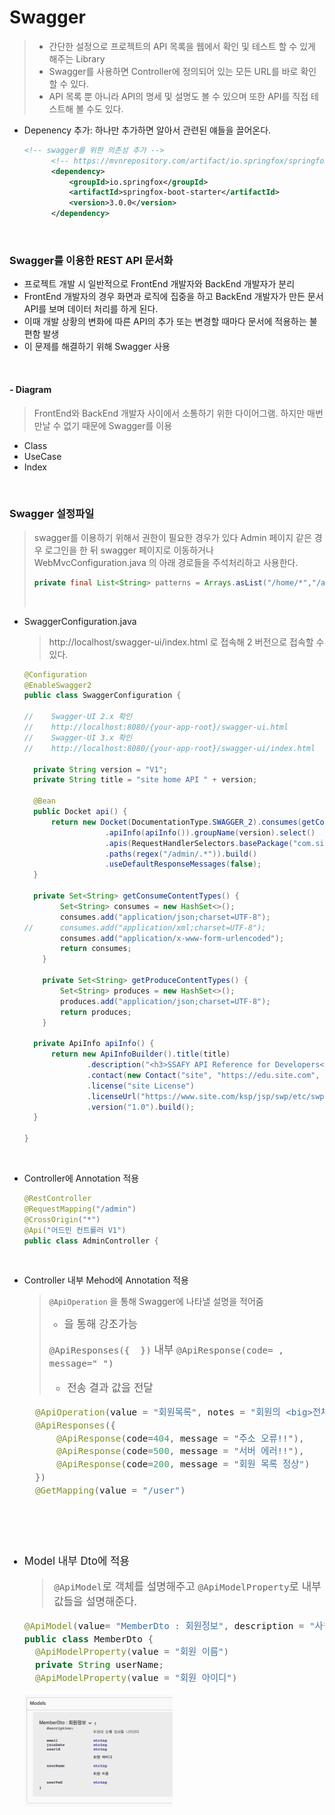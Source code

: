 # Swagger

> * 간단한 설정으로 프로젝트의 API 목록을 웹에서 확인 및 테스트 할 수 있게 해주는 Library
> * Swagger를 사용하면 Controller에 정의되어 있는 모든 URL를 바로 확인할 수 있다.
> * API 목록 뿐 아니라 API의 명세 및 설명도 볼 수 있으며 또한 API를 직접 테스트해 볼 수도 있다.

* Depenency 추가: 하나만 추가하면 알아서 관련된 얘들을 끌어온다.

  ```xml
  <!-- swagger를 위한 의존성 추가 -->
  		<!-- https://mvnrepository.com/artifact/io.springfox/springfox-boot-starter -->
  		<dependency>
  			<groupId>io.springfox</groupId>
  			<artifactId>springfox-boot-starter</artifactId>
  			<version>3.0.0</version>
  		</dependency>
  ```

​                   



### Swagger를 이용한 REST API 문서화

* 프로젝트 개발 시 일반적으로 FrontEnd 개발자와 BackEnd 개발자가 분리
* FrontEnd 개발자의 경우 화면과 로직에 집중을 하고 BackEnd 개발자가 만든 문서 API를 보며 데이터 처리를 하게 된다.
* 이때 개발 상황의 변화에 따른 API의 추가 또는 변경할 때마다 문서에 적용하는 불편함 발생
* 이 문제를 해결하기 위해 Swagger 사용

​                



#### - Diagram

> FrontEnd와 BackEnd 개발자 사이에서 소통하기 위한 다이어그램.
> 하지만 매번 만날 수 없기 때문에 Swagger를 이용

* Class
* UseCase
* Index

​            

### Swagger 설정파일

> swagger를 이용하기 위해서 권한이 필요한 경우가 있다
> Admin 페이지 같은 경우 로그인을 한 뒤 swagger 페이지로 이동하거나
> WebMvcConfiguration.java 의 아래 경로들을 주석처리하고 사용한다.
>
> ```java
> private final List<String> patterns = Arrays.asList("/home/*","/admin/*", "/user/list" );
> ```
>
> ​            

* SwaggerConfiguration.java

  > http://localhost/swagger-ui/index.html 로 접속해 2 버전으로 접속할 수 있다.

  ```java
  @Configuration
  @EnableSwagger2
  public class SwaggerConfiguration {
  
  //	Swagger-UI 2.x 확인
  //	http://localhost:8080/{your-app-root}/swagger-ui.html
  //	Swagger-UI 3.x 확인
  //	http://localhost:8080/{your-app-root}/swagger-ui/index.html
  
  	private String version = "V1";
  	private String title = "site home API " + version;
  	
  	@Bean
  	public Docket api() {
  		return new Docket(DocumentationType.SWAGGER_2).consumes(getConsumeContentTypes()).produces(getProduceContentTypes())
  					.apiInfo(apiInfo()).groupName(version).select()
  					.apis(RequestHandlerSelectors.basePackage("com.site.home.controller"))
  					.paths(regex("/admin/.*")).build()
  					.useDefaultResponseMessages(false);
  	}
  	
  	private Set<String> getConsumeContentTypes() {
          Set<String> consumes = new HashSet<>();
          consumes.add("application/json;charset=UTF-8");
  //      consumes.add("application/xml;charset=UTF-8");
          consumes.add("application/x-www-form-urlencoded");
          return consumes;
      }
  
      private Set<String> getProduceContentTypes() {
          Set<String> produces = new HashSet<>();
          produces.add("application/json;charset=UTF-8");
          return produces;
      }
  
  	private ApiInfo apiInfo() {
  		return new ApiInfoBuilder().title(title)
  				.description("<h3>SSAFY API Reference for Developers</h3>Swagger를 이용한 home API<br><img src=\"/img/ssafy_logo.png\" width=\"150\">") 
  				.contact(new Contact("site", "https://edu.site.com", "site@ssafy.com"))
  				.license("site License")
  				.licenseUrl("https://www.site.com/ksp/jsp/swp/etc/swpPrivacy.jsp")
  				.version("1.0").build();
  	}
  
  }
  ```

  ​         

* Controller에 Annotation 적용

  ```java
  @RestController
  @RequestMapping("/admin")
  @CrossOrigin("*")
  @Api("어드민 컨트롤러 V1")
  public class AdminController {
  ```

  ​             

  

* Controller 내부 Mehod에 Annotation 적용

  > `@ApiOperation` 을 통해 Swagger에 나타낼 설명을 적어줌
  >
  > * <big>을 통해 강조가능
  >
  > `@ApiResponses({  })` 내부 `@ApiResponse(code= , message=" ")`
  >
  > * 전송 결과 값을 전달

  ```java
  	@ApiOperation(value = "회원목록", notes = "회원의 <big>전체 <big>목록을 리턴.")
  	@ApiResponses({
  		@ApiResponse(code=404, message = "주소 오류!!"),
  		@ApiResponse(code=500, message = "서버 에러!!"),
  		@ApiResponse(code=200, message = "회원 목록 정상")
  	})
  	@GetMapping(value = "/user")
  ```

  ​                 

  ​            

* Model 내부 Dto에 적용

  > `@ApiModel`로 객체를 설명해주고 `@ApiModelProperty`로 내부 값들을 설명해준다.

  ```java
  @ApiModel(value= "MemberDto : 회원정보", description = "사원의 상제 정보를 나타낸다")
  public class MemberDto {
  	@ApiModelProperty(value = "회원 이름")
  	private String userName;
  	@ApiModelProperty(value = "회원 아이디")
  ```

  <img src="boot_swagger.assets/image-20220428150411263.png" alt="image-20220428150411263" style="zoom:50%;" />

